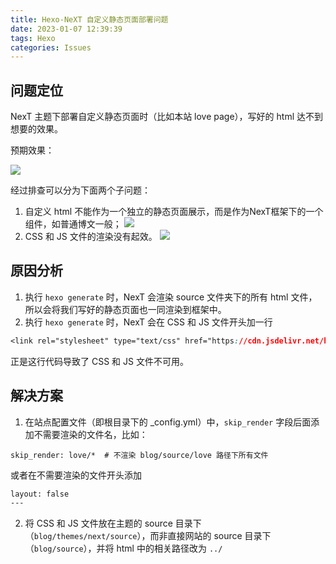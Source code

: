 ```yaml
---
title: Hexo-NeXT 自定义静态页面部署问题
date: 2023-01-07 12:39:39
tags: Hexo
categories: Issues
---
```

问题定位
---
NexT 主题下部署自定义静态页面时（比如本站 love page），写好的 html 达不到想要的效果。

预期效果：

![](/images/20230107/预期效果.gif)

经过排查可以分为下面两个子问题：

1. 自定义 html 不能作为一个独立的静态页面展示，而是作为NexT框架下的一个组件，如普通博文一般；
![](/images/20230107/q1.gif)
2. CSS 和 JS 文件的渲染没有起效。
![](/images/20230107/q2.png)
<!--more-->

原因分析
---
1. 执行 `hexo generate` 时，NexT 会渲染 source 文件夹下的所有 html 文件，所以会将我们写好的静态页面也一同渲染到框架中。
2. 执行 `hexo generate` 时，NexT 会在 CSS 和 JS 文件开头加一行
```css
<link rel="stylesheet" type="text/css" href="https://cdn.jsdelivr.net/hint.css/2.4.1/hint.min.css">
```
正是这行代码导致了 CSS 和 JS 文件不可用。

解决方案
---
1. 在站点配置文件（即根目录下的 _config.yml）中，`skip_render` 字段后面添加不需要渲染的文件名，比如：
```
skip_render: love/*  # 不渲染 blog/source/love 路径下所有文件
```
或者在不需要渲染的文件开头添加
```html
layout: false
---
```
2. 将 CSS 和 JS 文件放在主题的 source 目录下（`blog/themes/next/source`），而非直接网站的 source 目录下（`blog/source`），并将 html 中的相关路径改为 `../`
